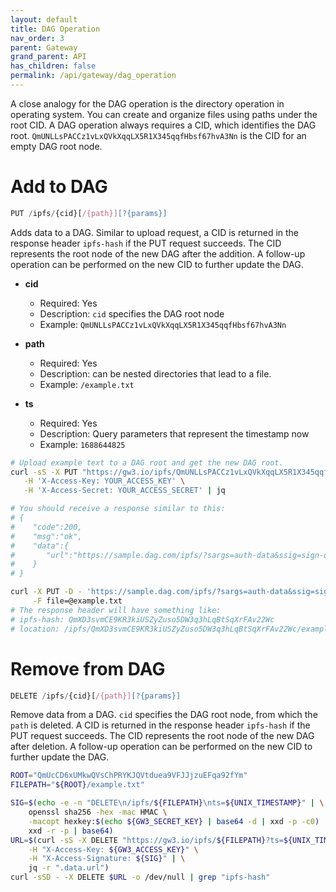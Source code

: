 ```yaml
---
layout: default
title: DAG Operation
nav_order: 3
parent: Gateway
grand_parent: API
has_children: false
permalink: /api/gateway/dag_operation
---
```


A close analogy for the DAG operation is the directory operation in operating system.
You can create and organize files using paths under the root CID.
A DAG operation always requires a CID, which identifies the DAG root.
`QmUNLLsPACCz1vLxQVkXqqLX5R1X345qqfHbsf67hvA3Nn` is the CID for an empty DAG root node.

# Add to DAG

```javascript
PUT /ipfs/{cid}[/{path}][?{params}]
```

Adds data to a DAG. Similar to upload request, a CID is returned in the response header `ipfs-hash` if the PUT request succeeds. The CID represents the root node of the new DAG after the addition. A follow-up operation can be performed on the new CID to further update the DAG.

- **cid**
  - Required: Yes
  - Description: `cid` specifies the DAG root node
  - Example: `QmUNLLsPACCz1vLxQVkXqqLX5R1X345qqfHbsf67hvA3Nn`

- **path**
  - Required: Yes
  - Description: can be nested directories that lead to a file.
  - Example: `/example.txt`

- **ts**
  - Required: Yes
  - Description: Query parameters that represent the timestamp now
  - Example: `1688644825`

```bash
# Upload example text to a DAG root and get the new DAG root.
curl -sS -X PUT "https://gw3.io/ipfs/QmUNLLsPACCz1vLxQVkXqqLX5R1X345qqfHbsf67hvA3Nn/example.txt?size=88718&ts=1688644825" \
   -H 'X-Access-Key: YOUR_ACCESS_KEY' \
   -H 'X-Access-Secret: YOUR_ACCESS_SECRET' | jq

# You should receive a response similar to this:
# {
#    "code":200,
#    "msg":"ok",
#    "data":{
#       "url":"https://sample.dag.com/ipfs/?sargs=auth-data&ssig=sign-data"
#    }
# }

curl -X PUT -D - 'https://sample.dag.com/ipfs/?sargs=auth-data&ssig=sign-data' \
     -F file=@example.txt
# The response header will have something like:
# ipfs-hash: QmXD3svmCE9KR3kiUSZyZuso5DW3q3hLqBtSqXrFAv22Wc
# location: /ipfs/QmXD3svmCE9KR3kiUSZyZuso5DW3q3hLqBtSqXrFAv22Wc/example.txt
```

# Remove from DAG

```javascript
DELETE /ipfs/{cid}[/{path}][?{params}]
```

Remove data from a DAG.
`cid` specifies the DAG root node, from which the `path` is deleted.
A CID is returned in the response header `ipfs-hash` if the PUT request succeeds.
The CID represents the root node of the new DAG after deletion.
A follow-up operation can be performed on the new CID to further update the DAG.

```bash
ROOT="QmUcCD6xUMkwQVsChPRYKJQVtduea9VFJJjzuEFqa92fYm"
FILEPATH="${ROOT}/example.txt"

SIG=$(echo -e -n "DELETE\n/ipfs/${FILEPATH}\nts=${UNIX_TIMESTAMP}" | \
    openssl sha256 -hex -mac HMAC \
    -macopt hexkey:$(echo ${GW3_SECRET_KEY} | base64 -d | xxd -p -c0) | \
    xxd -r -p | base64)
URL=$(curl -sS -X DELETE "https://gw3.io/ipfs/${FILEPATH}?ts=${UNIX_TIMESTAMP}" \
    -H "X-Access-Key: ${GW3_ACCESS_KEY}" \
    -H "X-Access-Signature: ${SIG}" | \
    jq -r ".data.url")
curl -sSD - -X DELETE $URL -o /dev/null | grep "ipfs-hash"
```
